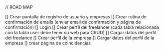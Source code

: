 // ROAD MAP

[] Crear pantalla de registro de usuario y empresas
[] Crear rutina de confirmación de emails (enviar email de confirmación y página de confirmación)
[] Login
[] Crear perfil del freelancer (cada tabla relacionada con la tabla user debe tener su web para CRUD)
[] Cargar datos del perfil del freelance
[] Crear perfil de la empresa
[] Cargar datos del perfil de la empresa
[] crear página de coincidencias
